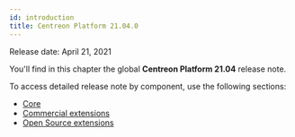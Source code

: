 ```yaml
---
id: introduction
title: Centreon Platform 21.04.0
---
```


Release date: April 21, 2021

You'll find in this chapter the global **Centreon Platform 21.04** release
note.

To access detailed release note by component, use the following sections:

- [Core](centreon-core.md)
- [Commercial extensions](centreon-commercial-extensions.md)
- [Open Source extensions](centreon-os-extensions.md)
